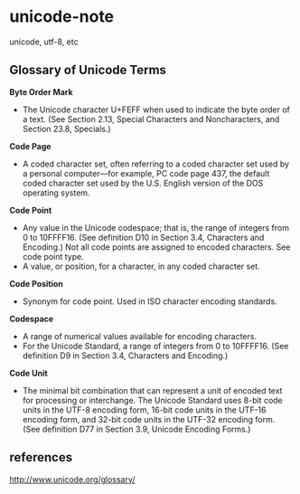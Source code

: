 # unicode-note
unicode, utf-8, etc


## Glossary of Unicode Terms

**Byte Order Mark**  
 - The Unicode character U+FEFF when used to indicate the byte order of a text. (See Section 2.13, Special Characters and Noncharacters, and Section 23.8, Specials.)

**Code Page** 
 - A coded character set, often referring to a coded character set used by a personal computer—for example, PC code page 437, the default coded character set used by the U.S. English version of the DOS operating system.

**Code Point** 
 - Any value in the Unicode codespace; that is, the range of integers from 0 to 10FFFF16. (See definition D10 in Section 3.4, Characters and Encoding.) Not all code points are assigned to encoded characters. See code point type. 
 - A value, or position, for a character, in any coded character set.

**Code Position** 
 - Synonym for code point. Used in ISO character encoding standards.

**Codespace** 
 - A range of numerical values available for encoding characters. 
 - For the Unicode Standard, a range of integers from 0 to 10FFFF16. (See definition D9 in Section 3.4, Characters and Encoding.)

**Code Unit** 
 - The minimal bit combination that can represent a unit of encoded text for processing or interchange. The Unicode Standard uses 8-bit code units in the UTF-8 encoding form, 16-bit code units in the UTF-16 encoding form, and 32-bit code units in the UTF-32 encoding form. (See definition D77 in Section 3.9, Unicode Encoding Forms.)


## references

http://www.unicode.org/glossary/
